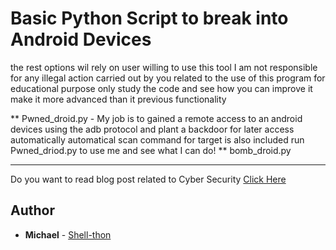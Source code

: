 # Basic Python Script to break into Android Devices

the rest options wil rely on user willing to use this tool
I am not responsible for any illegal action carried out by you related to the use of this program
for educational purpose only study the code and see
how you can improve it make it more advanced than it previous functionality

** Pwned_droid.py - My job is to gained a remote access to an
                     android devices using the adb protocol and
		     plant a backdoor for later access automatically
		     automatical scan command for target is also included
		     run Pwned_driod.py to use me and see what I can do!
** bomb_droid.py

---
Do you want to  read blog post related to Cyber Security [Click Here](https://shell-thon.github.io/cybershell.github.io)

## Author

* **Michael** - [Shell-thon](https://github.com/Shell-thon)